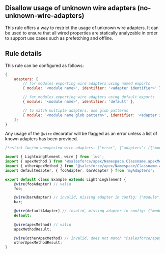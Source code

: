 ## Disallow usage of unknown wire adapters (no-unknown-wire-adapters)

This rule offers a way to restrict the usage of unknown wire adapters. It can be used to ensure that all wired properties are statically analyzable in order to support use cases such as prefetching and offline.

## Rule details

This rule can be configured as follows:

```js
{
    adapters: [
        // for modules exporting wire adapters using named exports
        { module: '<module name>', identifier: '<adapter identifier>' },

        // for modules exporting wire adapters using default exports
        { module: '<module name>', identifier: 'default' },

        // to match multiple adapters, use glob patterns
        { module: '<module name glob pattern>', identifier: '<adapter identifier glob pattern>' },
    ];
}
```

Any usage of the `@wire` decorator will be flagged as an error unless a list of known adapters has been provided.

```js
/*eslint lwc/no-unexpected-wire-adapters: ["error", {"adapters": [{"module": "myAdapters", "identifier": "fooAdapter"}, {"module": "@salesforce/apex/*", "identifier": "*"}]}]*/

import { LightningElement, wire } from 'lwc';
import { apexMethod } from '@salesforce/apex/Namespace.Classname.apexMethodReference';
import { otherApexMethod } from '@salesforce/apex/Namespace/Classname.apexMethodReference';
import defaultAdapter, { fooAdapter, barAdapter } from 'myAdapters';

export default class Example extends LightningElement {
    @wire(fooAdapter) // valid
    foo;

    @wire(barAdapter) // invalid, missing adapter in config: {"module": "myAdapters", "identifier": "barAdapter"}
    bar;

    @wire(defaultAdapter) // invalid, missing adapter in config: {"module": "myAdapters", "identifier": "default"}
    default;
 
    @wire(apexMethod) // valid
    apexMethodResult;

    @wire(otherApexMethod) // invalid, does not match "@salesforce/apex/*" glob pattern
    otherApexMethodResult;
}
```
